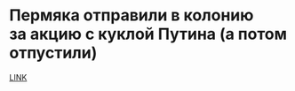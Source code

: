# Пермяка отправили в колонию за акцию с куклой Путина (а потом отпустили)



[LINK](https://varlamov.ru/3999991.html)